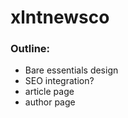 # xlntnewsco

### Outline:

- Bare essentials design
- SEO integration?
- article page
- author page
